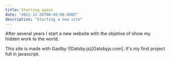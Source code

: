 ```yaml
---
title: Starting again
date: "2021-11-26T00:50:00.000Z"
description: "Starting a new site"
---
```


After several years I start a new website with the objetive of show my hidden work to the world.

This site is made with Gastby !(Gatsby.js)[Gatsbyjs.com]. It's my first project full in javascript.

